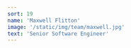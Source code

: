 ```yaml
---
sort: 19
name: 'Maxwell Flitton'
image: '/static/img/team/maxwell.jpg'
text: 'Senior Software Engineer'
---
```

